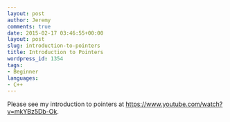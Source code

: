 ```yaml
---
layout: post
author: Jeremy
comments: true
date: 2015-02-17 03:46:55+00:00
layout: post
slug: introduction-to-pointers
title: Introduction to Pointers
wordpress_id: 1354
tags:
- Beginner
languages:
- C++
---
```


Please see my introduction to pointers at https://www.youtube.com/watch?v=mkYBz5Db-Ok.




